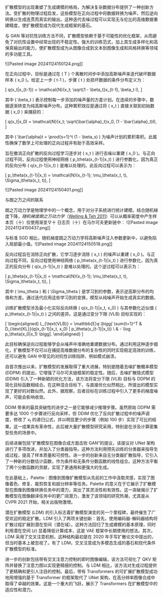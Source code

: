 扩散模型的出现重塑了生成建模的格局，为解决复杂数据分布提供了一种创新方法。受扩散的物理过程启发，这些模型在正向过程中将数据转换为噪声，然后逆向转换以生成连贯而真实的输出。这种迭代去噪过程可以实现无与伦比的高维数据重建精度，使扩散模型成为现代生成框架的基石。

与 GAN 等对抗性训练方法不同，扩散模型依赖于基于可能性的优化框架，从而避免了对抗性设置中经常出现的不稳定性。强大的训练范式，加上其生成多样化和高保真输出的能力，使扩散模型成为从图像合成到文本到图像生成和风格转换等领域的多功能工具。

![[Pasted image 20241124150124.png]]

在正向过程中，目标是通过在 \( T \) 个离散时间步中添加高斯噪声来迭代破坏数据样本 \( x_0 \)。给定上一步 \( t-1 \)，步骤 \( t \) 处损坏数据的条件分布定义为：

\[
q(x_t|x_{t-1}) = \mathcal{N}(x_t; \sqrt{1 - \beta_t}x_{t-1}, \beta_t I),
\]

其中 \( \beta_t \) 表示控制每一步添加的噪声量的方差计划。在连续的步骤中，数据逐渐转变为纯高斯噪声分布​​。这种累积效应是通过将 \( x_t \) 直接关联到初始数据 \( x_0 \) 来捕获的：

\[
q(x_t|x_0) = \mathcal{N}(x_t; \sqrt{\bar{\alpha}_t}x_0, (1 - \bar{\alpha}_t)I),
\]

其中 \( \bar{\alpha}_t = \prod_{s=1}^t (1 - \beta_s) \) 为噪声计划的累积乘积。此属性确保了数学上可处理的正向过程并有助于高效采样。

旨在撤消正向扩散的反向过程学习逐步对 \( x_t \) 进行去噪以重建 \( x_0 \)。与正向过程不同，反向过程使用神经网络 \( p_\theta(x_{t-1}|x_t) \) 进行参数化，因为真正的反向分布 \( q(x_{t-1}|x_t) \) 是难以处理的。此反向过程可以表示为：

\[
p_\theta(x_{t-1}|x_t) = \mathcal{N}(x_{t-1}; \mu_\theta(x_t, t), \Sigma_\theta(x_t, t)),
\]

![[Pasted image 20241124150401.png]]

与朗之万之间的联系

朗之万动力学是物理学中的一个概念，用于对分子系统进行统计建模。结合随机梯度下降，_随机梯度朗之万动力学_（[Welling & Teh 2011](https://www.stats.ox.ac.uk/~teh/research/compstats/WelTeh2011a.pdf)）可以从概率密度中产生样本页（十）仅使用渐变∇十
日志⁡页（十）在马尔可夫更新链中：
![[Pasted image 20241124150437.png]]

与标准 SGD 相比，随机梯度朗之万动力学将高斯噪声注入参数更新中，以避免陷入局部最小值。![[Pasted image 20241124150518.png]]



反向过程旨在消除正向扩散，它学习逐步消除 \( x_t \) 的噪声以重建 \( x_0 \)。与正向过程不同，反向过程使用神经网络 \( p_\theta(x_{t-1}|x_t) \) 进行参数化，因为真正的反向分布 \( q(x_{t-1}|x_t) \) 是难以处理的。这个逆过程可以表示为：

\[
p_\theta(x_{t-1}|x_t) = \mathcal{N}(x_{t-1}; \mu_\theta(x_t, t), \Sigma_\theta(x_t, t)),
\]

其中 \( \mu_\theta \) 和 \( \Sigma_\theta \) 是学习到的参数，表示逆高斯分布的均值和方差。通过迭代应用这些学习到的变换，模型从纯噪声开始生成真实的数据。

训练扩散模型涉及最小化实际反向转换 \( q(x_{t-1}|x_t, x_0) \) 与其参数化近似值 \( p_\theta(x_{t-1}|x_t) \) 之间的差异。这是通过变分下限 (VLB) 目标实现的：

\[
\begin{aligned}
L_{\text{VLB}} = \mathbb{E}_q \bigg[
\sum_{t=1}^T & D_{\text{KL}}(q(x_{t-1}|x_t, x_0) \| p_\theta(x_{t-1}|x_t)) \\
& - \log p_\theta(x_0|x_1)
\bigg].
\end{aligned}
\]

此目标确保逆向过程能够学会从噪声中准确地重建数据分布。通过利用这种逐步细化，扩散模型不仅可以在捕捉高维数据分布的复杂性的同时实现稳定高效的训练，还可以避免 GAN 中常见的对抗性训练陷阱，例如模式崩溃。







自首次推出以来，扩散模型的发展取得了重大进展，特别是随着去噪扩散概率模型 (DDPM) 的提出，它增强了马尔可夫链框架的稳定性。随后，去噪扩散隐式模型 (DDIM) 引入了一种新颖的优化方法，该方法将变分下限 (VLB) 目标与 DDPM 的简化目标函数相结合。在这种混合目标下，与直接优化似然相比，所提出的模型实现了更好的对数似然。此外，据观察，后者目标在训练过程中引入了更多的梯度噪声，可能会影响收敛。

DDIM 带来的最具突破性的进步之一是它能够减少推理步骤。虽然原始 DDPM 需要多达 1000 个步骤进行反向采样，但 DDIM 优化了反向扩散过程中的噪声调度，修改了 $x_t$ 的递归公式，并以明显更少的步骤（例如 100 步）实现了可比的结果。这一成果具有革命性，此后被大量扩散模型研究采用，特别是在涉及计算密集型任务的场景中。

后续进展包括“扩散模型在图像合成方面击败 GAN”的提议，该提议对 UNet 架构进行了多项改进，并加入了分类器指导。这种方法利用预先训练的分类器来指导生成过程，提高了样本质量和可控性。进一步的创新来自无分类器扩散指导，它引入了一种新的分数估计函数，作为条件和无条件分数函数的线性组合。这种方法平衡了两个分数函数的贡献，实现了更通用和更强大的生成。

在此基础上，Palette：图像到图像扩散模型从先前的工作中汲取灵感，实现了图像着色、修复、裁剪恢复和超分辨率等任务。Palette 的意义在于它展示了扩散模型在图像到图像转换任务中的潜力，突出了其灵活性和有效性。这一突破揭示了扩散模型在图像翻译任务中的更广阔潜力，激发了该领域的研究热潮，尤其是从 CVPR 2021 开始，相关出版物激增。

潜在扩散模型 (LDM) 的引入标志着扩散模型演变的另一个里程碑，最终催生了广受欢迎的稳定扩散。LDM 引入了两项关键创新：首先，使用编码器-解码器结构将扩散过程扩展到潜在空间（潜在域）。这种方法回归了生成建模的基本原理，同时利用潜在空间 ($z$) 显着降低计算成本，这是 VAE 框架中长期使用的想法。其次，LDM 采用了交叉注意机制，这种结构最初是在 2020 年手写扩散论文中提出的，但当时基本上被忽视了。有了 LDM，交叉注意成为多模态生成的基石和现代条件扩散模型的标准。

进一步的创新包括带有交叉注意力控制的即时图像编辑，该方法可视化了 QKV 矩阵并替换了注意力图以实现更精细的控制。与 LDM 相比，该方法对生成过程提供了更精确和更引人注目的控制。最后，带有 Transformers 的可扩展扩散模型成功地用增强的基于 Transformer 的框架取代了 UNet 架构，在高分辨率图像合成中取得了卓越的效果。这是一个重大的飞跃，展示了 Transformers 在扩散模型中的适应性和潜力。